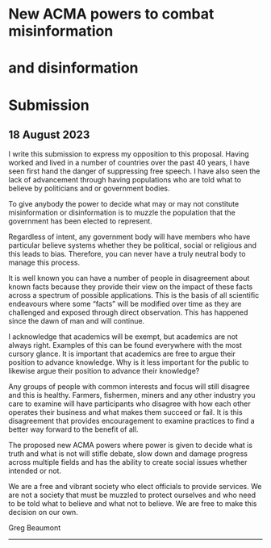 # New ACMA powers to combat misinformation


# and disinformation


# Submission

## 18 August 2023

I write this submission to express my opposition to this proposal. Having worked and lived in
a number of countries over the past 40 years, I have seen first hand the danger of
suppressing free speech. I have also seen the lack of advancement through having
populations who are told what to believe by politicians and or government bodies.

To give anybody the power to decide what may or may not constitute misinformation or
disinformation is to muzzle the population that the government has been elected to
represent.

Regardless of intent, any government body will have members who have particular believe
systems whether they be political, social or religious and this leads to bias. Therefore, you
can never have a truly neutral body to manage this process.

It is well known you can have a number of people in disagreement about known facts
because they provide their view on the impact of these facts across a spectrum of possible
applications. This is the basis of all scientific endeavours where some “facts” will be modified
over time as they are challenged and exposed through direct observation. This has
happened since the dawn of man and will continue.

I acknowledge that academics will be exempt, but academics are not always right. Examples
of this can be found everywhere with the most cursory glance. It is important that academics
are free to argue their position to advance knowledge. Why is it less important for the public
to likewise argue their position to advance their knowledge?

Any groups of people with common interests and focus will still disagree and this is healthy.
Farmers, fishermen, miners and any other industry you care to examine will have
participants who disagree with how each other operates their business and what makes
them succeed or fail. It is this disagreement that provides encouragement to examine
practices to find a better way forward to the benefit of all.

The proposed new ACMA powers where power is given to decide what is truth and what is
not will stifle debate, slow down and damage progress across multiple fields and has the
ability to create social issues whether intended or not.

We are a free and vibrant society who elect officials to provide services. We are not a
society that must be muzzled to protect ourselves and who need to be told what to believe
and what not to believe. We are free to make this decision on our own.

Greg Beaumont


-----


